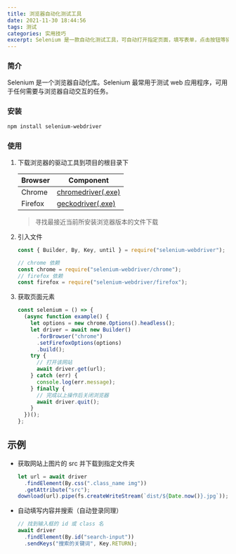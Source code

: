 ```yaml
---
title: 浏览器自动化测试工具
date: 2021-11-30 18:44:56
tags: 测试
categories: 实用技巧
excerpt: Selenium 是一款自动化测试工具，可自动打开指定页面，填写表单，点击按钮等操作
---
```


### 简介

Selenium 是一个浏览器自动化库。Selenium 最常用于测试 web 应用程序，可用于任何需要与浏览器自动交互的任务。

### 安装

```bash
npm install selenium-webdriver
```

### 使用

1. 下载浏览器的驱动工具到项目的根目录下

   | Browser | Component                                                                   |
   | ------- | --------------------------------------------------------------------------- |
   | Chrome  | [chromedriver(.exe)](http://chromedriver.storage.googleapis.com/index.html) |
   | Firefox | [geckodriver(.exe)](https://github.com/mozilla/geckodriver/releases/)       |

   > 寻找最接近当前所安装浏览器版本的文件下载

2. 引入文件

   ```js
   const { Builder, By, Key, until } = require("selenium-webdriver");

   // chrome 依赖
   const chrome = require("selenium-webdriver/chrome");
   // firefox 依赖
   const firefox = require("selenium-webdriver/firefox");
   ```

3. 获取页面元素

   ```js
   const selenium = () => {
     (async function example() {
       let options = new chrome.Options().headless();
       let driver = await new Builder()
         .forBrowser("chrome")
         .setFirefoxOptions(options)
         .build();
       try {
         // 打开该网站
         await driver.get(url);
       } catch (err) {
         console.log(err.message);
       } finally {
         // 完成以上操作后关闭浏览器
         await driver.quit();
       }
     })();
   };
   ```

## 示例

- 获取网站上图片的 src 并下载到指定文件夹

  ```js
  let url = await driver
    .findElement(By.css(".class_name img"))
    .getAttribute("src");
  download(url).pipe(fs.createWriteStream(`dist/${Date.now()}.jpg`));
  ```

- 自动填写内容并搜索（自动登录同理）

  ```js
  // 找到输入框的 id 或 class 名
  await driver
    .findElement(By.id("search-input"))
    .sendKeys("搜索的关键词", Key.RETURN);
  ```
